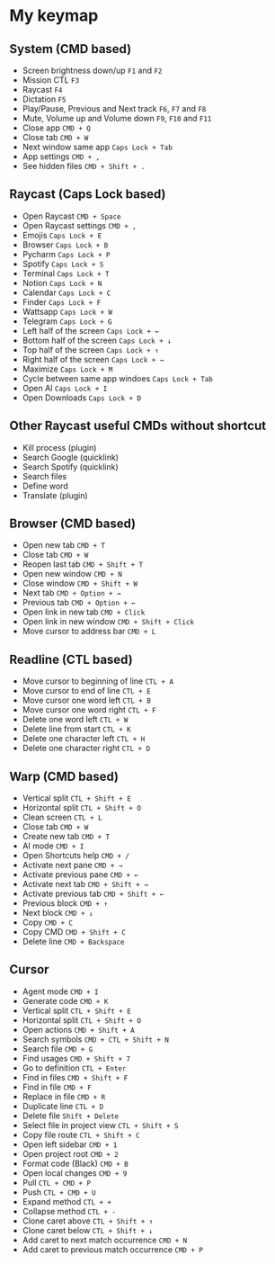 # My keymap

## System (CMD based)

* Screen brightness down/up `F1` and `F2`
* Mission CTL `F3`
* Raycast `F4`
* Dictation `F5`
* Play/Pause, Previous and Next track `F6`, `F7` and `F8`
* Mute, Volume up and Volume down `F9`, `F10` and `F11`
* Close app `CMD + Q`
* Close tab `CMD + W`
* Next window same app `Caps Lock + Tab`
* App settings `CMD + ,`
* See hidden files `CMD + Shift + .`

## Raycast (Caps Lock based)

* Open Raycast `CMD + Space`
* Open Raycast settings `CMD + ,`
* Emojis `Caps Lock + E`
* Browser `Caps Lock + B`
* Pycharm `Caps Lock + P`
* Spotify `Caps Lock + S`
* Terminal `Caps Lock + T`
* Notion `Caps Lock + N`
* Calendar `Caps Lock + C`
* Finder `Caps Lock + F`
* Wattsapp `Caps Lock + W`
* Telegram `Caps Lock + G`
* Left half of the screen `Caps Lock + ←`
* Bottom half of the screen `Caps Lock + ↓`
* Top half of the screen `Caps Lock + ↑`
* Right half of the screen `Caps Lock + →`
* Maximize `Caps Lock + M`
* Cycle between same app windoes `Caps Lock + Tab`
* Open AI `Caps Lock + I`
* Open Downloads `Caps Lock + D`

## Other Raycast useful CMDs without shortcut

* Kill process (plugin)
* Search Google (quicklink)
* Search Spotify (quicklink)
* Search files
* Define word
* Translate (plugin)

## Browser (CMD based)

* Open new tab `CMD + T`
* Close tab `CMD + W`
* Reopen last tab `CMD + Shift + T`
* Open new window `CMD + N`
* Close window `CMD + Shift + W`
* Next tab `CMD + Option + →`
* Previous tab `CMD + Option + ←`
* Open link in new tab `CMD + Click`
* Open link in new window `CMD + Shift + Click`
* Move cursor to address bar `CMD + L`

## Readline (CTL based)

* Move cursor to beginning of line `CTL + A`
* Move cursor to end of line `CTL + E`
* Move cursor one word left `CTL + B`
* Move cursor one word right `CTL + F`
* Delete one word left `CTL + W`
* Delete line from start `CTL + K`
* Delete one character left `CTL + H`
* Delete one character right `CTL + D`

## Warp (CMD based)

* Vertical split `CTL + Shift + E`
* Horizontal split `CTL + Shift + O`
* Clean screen `CTL + L`
* Close tab `CMD + W`
* Create new tab `CMD + T`
* AI mode `CMD + I`
* Open Shortcuts help `CMD + /`
* Activate next pane `CMD + →`
* Activate previous pane `CMD + ←`
* Activate next tab `CMD + Shift + →`
* Activate previous tab `CMD + Shift + ←`
* Previous block `CMD + ↑`
* Next block `CMD + ↓`
* Copy `CMD + C`
* Copy CMD `CMD + Shift + C`
* Delete line `CMD + Backspace`

## Cursor

* Agent mode `CMD + I`
* Generate code `CMD + K`
* Vertical split `CTL + Shift + E`
* Horizontal split `CTL + Shift + O`
* Open actions `CMD + Shift + A`
* Search symbols `CMD + CTL + Shift + N`
* Search file `CMD + G`
* Find usages `CMD + Shift + 7`
* Go to definition `CTL + Enter`
* Find in files `CMD + Shift + F`
* Find in file `CMD + F`
* Replace in file `CMD + R`
* Duplicate line `CTL + D`
* Delete file `Shift + Delete`
* Select file in project view `CTL + Shift + S`
* Copy file route `CTL + Shift + C`
* Open left sidebar `CMD + 1`
* Open project root `CMD + 2`
* Format code (Black) `CMD + B`
* Open local changes `CMD + 9`
* Pull `CTL + CMD + P`
* Push `CTL + CMD + U`
* Expand method `CTL + +`
* Collapse method `CTL + -`
* Clone caret above `CTL + Shift + ↑`
* Clone caret below `CTL + Shift + ↓`
* Add caret to next match occurrence `CMD + N`
* Add caret to previous match occurrence `CMD + P`
